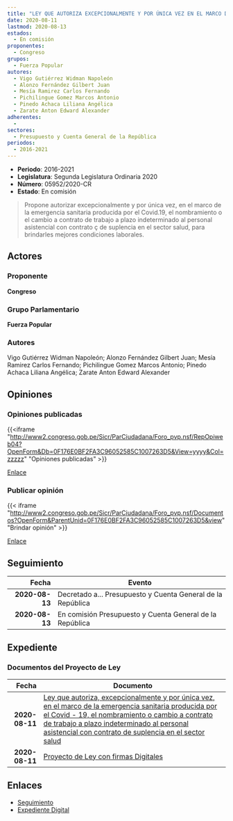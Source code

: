 ```yaml
---
title: "LEY QUE AUTORIZA EXCEPCIONALMENTE Y POR ÚNICA VEZ EN EL MARCO DE LA EMERGENCIA SANITARIA PRODUCIDA POR EL COVID-19, EL NOMBRAMIENTO O CAMBIO A CONTRATO DE TRABAJO A PLAZO INDETERMINADO AL PERSONAL ASISTENCIAL CON CONTRATO DE SUPLENCIA EN EL SECTOR SALUD"
date: 2020-08-11
lastmod: 2020-08-13
estados: 
  - En comisión
proponentes: 
  - Congreso
grupos: 
  - Fuerza Popular
autores: 
  - Vigo Gutiérrez Widman Napoleón
  - Alonzo Fernández Gilbert Juan
  - Mesía Ramirez Carlos Fernando
  - Pichilingue Gomez Marcos Antonio
  - Pinedo Achaca Liliana Angélica
  - Zarate Anton Edward Alexander
adherentes: 
  - 
sectores: 
  - Presupuesto y Cuenta General de la República
periodos: 
  - 2016-2021
---
```


- **Periodo**: 2016-2021
- **Legislatura**: Segunda Legislatura Ordinaria 2020
- **Número**: 05952/2020-CR
- **Estado**: En comisión

> Propone autorizar excepcionalmente y por única vez, en el marco de la emergencia sanitaria producida por el Covid.19, el nombramiento o el cambio a contrato de trabajo a plazo indeterminado al personal asistencial con contrato ç de suplencia en el sector salud, para brindarles mejores condiciones laborales.


## Actores

### Proponente

**Congreso**

### Grupo Parlamentario

**Fuerza Popular**

### Autores

Vigo Gutiérrez Widman Napoleón; Alonzo Fernández Gilbert Juan; Mesía Ramirez Carlos Fernando; Pichilingue Gomez Marcos Antonio; Pinedo Achaca Liliana Angélica; Zarate Anton Edward Alexander


## Opiniones

### Opiniones publicadas

{{<iframe "http://www2.congreso.gob.pe/Sicr/ParCiudadana/Foro_pvp.nsf/RepOpiweb04?OpenForm&Db=0F176E0BF2FA3C96052585C1007263D5&View=yyyy&Col=zzzzz" "Opiniones publicadas" >}}

[Enlace](http://www2.congreso.gob.pe/Sicr/ParCiudadana/Foro_pvp.nsf/RepOpiweb04?OpenForm&Db=0F176E0BF2FA3C96052585C1007263D5&View=yyyy&Col=zzzzz)
### Publicar opinión

{{< iframe "http://www2.congreso.gob.pe/Sicr/ParCiudadana/Foro_pvp.nsf/Documentos?OpenForm&ParentUnid=0F176E0BF2FA3C96052585C1007263D5&view" "Brindar opinión" >}}

[Enlace](http://www2.congreso.gob.pe/Sicr/ParCiudadana/Foro_pvp.nsf/Documentos?OpenForm&ParentUnid=0F176E0BF2FA3C96052585C1007263D5&view)

## Seguimiento

| Fecha | Evento |
|------:|--------|
| **2020-08-13** | Decretado a... Presupuesto y Cuenta General de la República|
| **2020-08-13** | En comisión Presupuesto y Cuenta General de la República|


## Expediente


### Documentos del Proyecto de Ley

| Fecha | Documento |
|------:|--------|
| **2020-08-11** | [Ley que autoriza, excepcionalmente y por única vez, en el marco de la emergencia sanitaria producida por el Covid - 19, el nombramiento o cambio a contrato de trabajo a plazo indeterminado al personal asistencial con contrato de suplencia en el sector salud](http://www.leyes.congreso.gob.pe/Documentos/2016_2021/Proyectos_de_Ley_y_de_Resoluciones_Legislativas/PL05952-20200811.pdf) |
| **2020-08-11** | [Proyecto de Ley con firmas Digitales](http://www.leyes.congreso.gob.pe/Documentos/2016_2021/Proyectos_de_Ley_y_de_Resoluciones_Legislativas/Proyectos_Firmas_digitales/PL05952.pdf) |

## Enlaces 

- [Seguimiento](http://www2.congreso.gob.pe/Sicr/TraDocEstProc/CLProLey2016.nsf/f7fff46988ca05b1052578e100829cc7/0ba5c9bccdd40719052585c200213d47?OpenDocument)
- [Expediente Digital](http://www2.congreso.gob.pe/Sicr/TraDocEstProc/CLProLey2016.nsf/f7fff46988ca05b1052578e100829cc7/0ba5c9bccdd40719052585c200213d47?OpenDocument&Click=05257FB7005EB655.eb71d0cf91d8294e05256cdf006b5706/$Body/0.1C6C)
